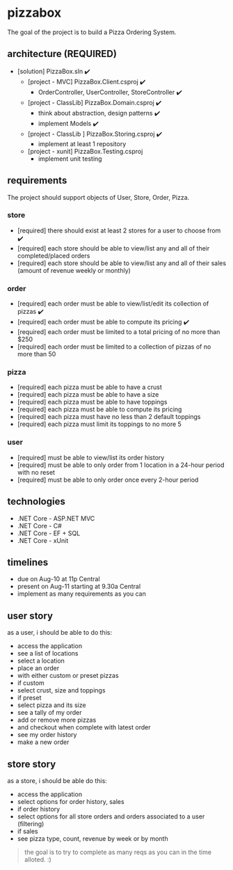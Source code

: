 # pizzabox

The goal of the project is to build a Pizza Ordering System.

## architecture (REQUIRED)

+ [solution] PizzaBox.sln ✔️
  + [project - MVC] PizzaBox.Client.csproj ✔️
    + OrderController, UserController, StoreController ✔️
  + [project - ClassLib] PizzaBox.Domain.csproj ✔️
    + think about abstraction, design patterns ✔️
    + implement Models ✔️
  + [project - ClassLib ] PizzaBox.Storing.csproj ✔️
    + implement at least 1 repository
  + [project - xunit] PizzaBox.Testing.csproj
    + implement unit testing

## requirements

The project should support objects of User, Store, Order, Pizza.

### store

+ [required] there should exist at least 2 stores for a user to choose from ✔️
+ [required] each store should be able to view/list any and all of their completed/placed orders
+ [required] each store should be able to view/list any and all of their sales (amount of revenue weekly or monthly)

### order

+ [required] each order must be able to view/list/edit its collection of pizzas ✔️
+ [required] each order must be able to compute its pricing ✔️
+ [required] each order must be limited to a total pricing of no more than $250
+ [required] each order must be limited to a collection of pizzas of no more than 50

### pizza

+ [required] each pizza must be able to have a crust
+ [required] each pizza must be able to have a size
+ [required] each pizza must be able to have toppings
+ [required] each pizza must be able to compute its pricing
+ [required] each pizza must have no less than 2 default toppings
+ [required] each pizza must limit its toppings to no more 5

### user

+ [required] must be able to view/list its order history
+ [required] must be able to only order from 1 location in a 24-hour period with no reset
+ [required] must be able to only order once every 2-hour period

## technologies

+ .NET Core - ASP.NET MVC
+ .NET Core - C#
+ .NET Core - EF + SQL
+ .NET Core - xUnit

## timelines

+ due on Aug-10 at 11p Central
+ present on Aug-11 starting at 9.30a Central
+ implement as many requirements as you can

## user story

as a user, i should be able to do this:

+ access the application
+ see a list of locations
+ select a location
+ place an order
+ with either custom or preset pizzas
+ if custom
+ select crust, size and toppings
+ if preset
+ select pizza and its size
+ see a tally of my order
+ add or remove more pizzas
+ and checkout when complete with latest order
+ see my order history
+ make a new order

## store story

as a store, i should be able do this:

+ access the application
+ select options for order history, sales
+ if order history
+ select options for all store orders and orders associated to a user (filtering)
+ if sales
+ see pizza type, count, revenue by week or by month

> the goal is to try to complete as many reqs as you can in the time alloted. :)
